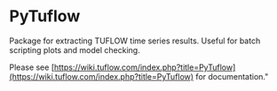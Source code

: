 # PyTuflow

Package for extracting TUFLOW time series results. Useful for batch scripting plots
and model checking.

Please see [https://wiki.tuflow.com/index.php?title=PyTuflow](https://wiki.tuflow.com/index.php?title=PyTuflow) for documentation." 
